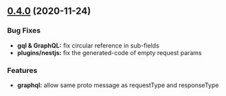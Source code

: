 ## [0.4.0](https://github.com/whale-labs/proto-converter/compare/v0.3.0...v0.4.0) (2020-11-24)

### Bug Fixes

- **gql & GraphQL:** fix circular reference in sub-fields
- **plugins/nestjs:** fix the generated-code of empty request params

### Features

- **graphql:** allow same proto message as requestType and responseType
